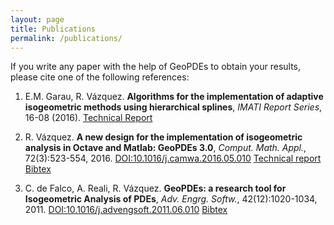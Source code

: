 ```yaml
---
layout: page
title: Publications
permalink: /publications/
---
```


If you write any paper with the help of GeoPDEs to obtain your results, please cite one of the following references:

1. E.M. Garau, R. Vázquez. **Algorithms for the implementation of adaptive isogeometric methods using hierarchical splines**, _IMATI Report Series_, 16-08 (2016). [Technical Report](http://bibliograzia.imati.cnr.it/reports/algorithms-implementation-adaptive-isogeometric-methods-using-hierarchical-splines)

2. R. Vázquez. **A new design for the implementation of isogeometric analysis in Octave and Matlab: GeoPDEs 3.0**, _Comput. Math. Appl._, 72(3):523-554, 2016. [DOI:10.1016/j.camwa.2016.05.010](http://dx.doi.org/10.1016/j.camwa.2016.05.010) [Technical report](http://bibliograzia.imati.cnr.it/reports/new-design-implementation-isogeometric-analysis) <a href="{{ site.github.url }}/bibtex/geopdes_v3.bib" target="_blank">Bibtex</a>

3. C. de Falco, A. Reali, R. Vázquez. **GeoPDEs: a research tool for Isogeometric Analysis of PDEs**, _Adv. Engrg. Softw._, 42(12):1020-1034, 2011. [DOI:10.1016/j.advengsoft.2011.06.010](http://dx.doi.org/10.1016/j.advengsoft.2011.06.010) 
<a href="{{ site.github.url }}/bibtex/geopdes_v1.bib" target="_blank">Bibtex</a>
